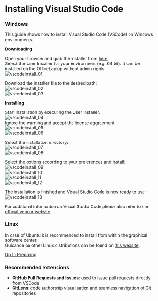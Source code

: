 # Installing Visual Studio Code

### Windows

This guide shows how to install Visual Studio Code (VSCode) on Windows environments.

**Downloading**

Open your browser and grab the installer from [here](https://code.visualstudio.com/download).  
Select the User Installer for your environment (e.g. 64 bit).
It can be installed on the OfficeLaptop without admin rights.  
![vscodeinstall_01](https://user-images.githubusercontent.com/57349523/151799917-28882154-78cc-4152-af05-cdb5abf648ea.jpg)

Download the installer file to the desired path:  
![vscodeinstall_02](https://user-images.githubusercontent.com/57349523/151799937-1d5859a8-522c-4d50-bb44-8034304d8ccd.jpg)  
![vscodeinstall_03](https://user-images.githubusercontent.com/57349523/151799939-3a878369-fe04-402b-902d-9eba13d00f33.jpg)

**Installing**

Start installation by executing the User Installer.  
![vscodeinstall_04](https://user-images.githubusercontent.com/57349523/151799943-bc68df72-429c-4238-83a9-a78db9c7be8e.jpg)  
Ignore the warning and accept the license aggreement:  
![vscodeinstall_05](https://user-images.githubusercontent.com/57349523/151799944-5f197217-bd0c-418d-b818-e4f10477d219.jpg)  
![vscodeinstall_06](https://user-images.githubusercontent.com/57349523/151799946-d035f56e-ddb1-46e1-9557-a07b0159fd06.jpg)  

Select the installation directory:  
![vscodeinstall_07](https://user-images.githubusercontent.com/57349523/151799949-8433884d-f24e-44dd-82e5-fb78077f75b7.jpg)  
![vscodeinstall_08](https://user-images.githubusercontent.com/57349523/151799953-3d4c9d7c-b466-4caf-a395-b246b72203bc.jpg)  

Select the options according to your preferences and install:  
![vscodeinstall_09](https://user-images.githubusercontent.com/57349523/151799954-728fc474-a2fd-4949-8311-042c8de61e42.jpg)  
![vscodeinstall_10](https://user-images.githubusercontent.com/57349523/151799955-9addde80-bf85-4c1a-96e4-27916d9d3e3f.jpg)  
![vscodeinstall_11](https://user-images.githubusercontent.com/57349523/151802207-3746f187-761a-4d1e-9c08-c75bb11ed221.jpg)  
![vscodeinstall_12](https://user-images.githubusercontent.com/57349523/151799958-51b01d92-5203-476b-8a61-c764bb294e8d.jpg)  

The installation is finished and Visual Studio Code is now ready to use:  
![vscodeinstall_13](https://user-images.githubusercontent.com/57349523/151799960-28c17da8-24f4-4ea9-ad6e-a244f7e79e10.jpg)

For additional information on Visual Studio Code please also refer to the [official vendor website](https://code.visualstudio.com/docs/supporting/faq).

### Linux

In case of Ubuntu it is recommended to install from within the graphical software center.  
Guidance on other Linux distributions can be found on [this website](https://code.visualstudio.com/docs/setup/linux).

[Up to Preparing](../PreparingSpecifying.md)

### Recommended extensions

* **GitHub Pull Requests and Issues**: used to issue pull requests directly from VSCode
* **GitLens**: code authorship visualisation and seamless navigation of Git repositories
